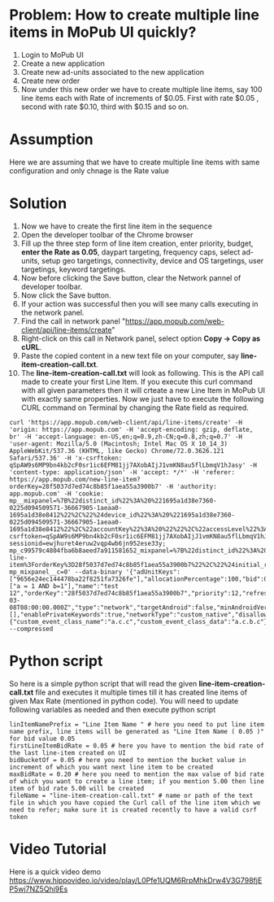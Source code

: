 # Problem: How to create multiple line items in MoPub UI quickly?

1. Login to MoPub UI
2. Create a new application
3. Create new ad-units associated to the new application
4. Create new order
5. Now under this new order we have to create multiple line items, say 100 line items each with Rate of increments of $0.05. First with rate $0.05 , second with rate $0.10, third with $0.15 and so on.

# Assumption
Here we are assuming that we have to create multiple line items with same configuration and only chnage is the Rate value

# Solution
1. Now we have to create the first line item in the sequence
2. Open the developer toolbar of the Chrome browser
3. Fill up the three step form of line item creation, enter priority, budget, **enter the Rate as 0.05**, daypart targeting, frequency caps, select ad-units, setup geo targetings, connectivity, device and OS targetings, user targetings, keyword targetings.
4. Now before clicking the Save button, clear the Network pannel of developer toolbar.
5. Now click the Save button.
6. If your action was successful then you will see many calls executing in the network panel.
7. Find the call in network panel "https://app.mopub.com/web-client/api/line-items/create"
8. Right-click on this call in Network panel, select option **Copy -> Copy as cURL**.
9. Paste the copied content in a new text file on your computer, say **line-item-creation-call.txt**.
10. The **line-item-creation-call.txt** will look as following. This is the API call made to create your first Line Item. If you execute this curl command with all given parameters then it will crteate a new Line Item in MoPub UI with exactly same properties. Now we just have to execute the following CURL command on Terminal by changing the Rate field as required.

```
curl 'https://app.mopub.com/web-client/api/line-items/create' -H 'origin: https://app.mopub.com' -H 'accept-encoding: gzip, deflate, br' -H 'accept-language: en-US,en;q=0.9,zh-CN;q=0.8,zh;q=0.7' -H 'user-agent: Mozilla/5.0 (Macintosh; Intel Mac OS X 10_14_3) AppleWebKit/537.36 (KHTML, like Gecko) Chrome/72.0.3626.121 Safari/537.36' -H 'x-csrftoken: qSpAW9s6MP9bn4kb2cF0sr1ic6EFM81jj7AXobAIjJ1vmKN8au5flLbmqV1hJasy' -H 'content-type: application/json' -H 'accept: */*' -H 'referer: https://app.mopub.com/new-line-item?orderKey=28f5037d7ed74c8b85f1aea55a3900b7' -H 'authority: app.mopub.com' -H 'cookie: mp__mixpanel=%7B%22distinct_id%22%3A%20%221695a1d38e7360-0225d094509571-36667905-1aeaa0-1695a1d38e8412%22%2C%22%24device_id%22%3A%20%221695a1d38e7360-0225d094509571-36667905-1aeaa0-1695a1d38e8412%22%2C%22accountKey%22%3A%20%22%22%2C%22accessLevel%22%3A%20%22%22%2C%22%24initial_referrer%22%3A%20%22https%3A%2F%2Fapp.mopub.com%2Freports%2Fcustom%2F%22%2C%22%24initial_referring_domain%22%3A%20%22app.mopub.com%22%7D; csrftoken=qSpAW9s6MP9bn4kb2cF0sr1ic6EFM81jj7AXobAIjJ1vmKN8au5flLbmqV1hJasy; sessionid=ewjhuret4eruw2vqp4wb6jn952ese33y; mp_c99579c4804fba6b8aeed7a911581652_mixpanel=%7B%22distinct_id%22%3A%20%22b4a2ccec80294e9983b350b9f7913578%22%2C%22%24initial_referrer%22%3A%20%22https%3A%2F%2Fapp.mopub.com%2Fnew-line-item%3ForderKey%3D28f5037d7ed74c8b85f1aea55a3900b7%22%2C%22%24initial_referring_domain%22%3A%20%22app.mopub.com%22%2C%22accessLevel%22%3A%20%22member%22%2C%22accountKey%22%3A%20%221e8bbcf1b05649c98b773a742a7791cd%22%7D; mp_mixpanel__c=0' --data-binary '{"adUnitKeys":["9656e24ec144478ba22f8251fa7326fe"],"allocationPercentage":100,"bid":0.05,"budgetStrategy":"allatonce","budget":null,"budgetType":"unlimited","bidStrategy":"cpm","deviceTargeting":false,"dayPartTargeting":"alltime","end":null,"frequencyCapsEnabled":false,"includeConnectivityTargeting":"all","includeGeoTargeting":"all","keywords":["a = 1 AND b=1"],"name":"test 12","orderKey":"28f5037d7ed74c8b85f1aea55a3900b7","priority":12,"refreshInterval":0,"start":"2019-03-08T08:00:00.000Z","type":"network","targetAndroid":false,"minAndroidVersion":"1.5","maxAndroidVersion":"999","minIosVersion":"2.0","maxIosVersion":"999","targetIOS":"unchecked","targetIphone":false,"targetIpad":false,"targetIpod":false,"userAppsTargeting":"include","userAppsTargetingList":[],"enablePrivateKeywords":true,"networkType":"custom_native","disallowAutoCpm":false,"enableOverrides":true,"overrideFields":{"custom_event_class_name":"a.c.c","custom_event_class_data":"a.c.b.c"}}' --compressed
```

# Python script
So here is a simple python script that will read the given **line-item-creation-call.txt** file and executes it multiple times till it has created line items of given Max Rate (mentioned in python code).
You will need to update following variables as needed and then execute python script
```
linItemNamePrefix = "Line Item Name " # here you need to put line item name prefix, line items will be generated as "Line Item Name ( 0.05 )" for bid value 0.05
firstLineItemBidRate = 0.05 # here you have to mention the bid rate of the last line-item created on UI
bidBucketOf = 0.05 # here you need to mention the bucket value in increment of which you want next line item to be created
maxBidRate = 0.20 # here you need to mention the max value of bid rate of which you want to create a line item; if you mention 5.00 then line item of bid rate 5.00 will be created
fileName = "line-item-creation-call.txt" # name or path of the text file in which you have copied the Curl call of the line item which we need to refer; make sure it is created recently to have a valid csrf token

````

# Video Tutorial
Here is a quick video demo https://www.hippovideo.io/video/play/L0Pfe1UQM6RrpMhkDrw4V3G798fjEP5wj7NZ5Qhj9Es

